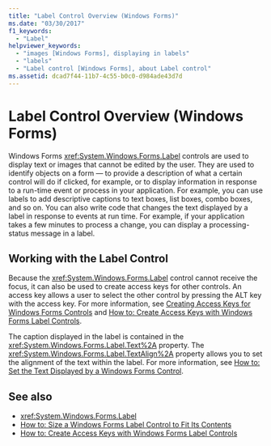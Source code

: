 ```yaml
---
title: "Label Control Overview (Windows Forms)"
ms.date: "03/30/2017"
f1_keywords: 
  - "Label"
helpviewer_keywords: 
  - "images [Windows Forms], displaying in labels"
  - "labels"
  - "Label control [Windows Forms], about Label control"
ms.assetid: dcad7f44-11b7-4c55-b0c0-d984ade43d7d
---
```

# Label Control Overview (Windows Forms)
Windows Forms <xref:System.Windows.Forms.Label> controls are used to display text or images that cannot be edited by the user. They are used to identify objects on a form — to provide a description of what a certain control will do if clicked, for example, or to display information in response to a run-time event or process in your application. For example, you can use labels to add descriptive captions to text boxes, list boxes, combo boxes, and so on. You can also write code that changes the text displayed by a label in response to events at run time. For example, if your application takes a few minutes to process a change, you can display a processing-status message in a label.  
  
## Working with the Label Control  
 Because the <xref:System.Windows.Forms.Label> control cannot receive the focus, it can also be used to create access keys for other controls. An access key allows a user to select the other control by pressing the ALT key with the access key. For more information, see [Creating Access Keys for Windows Forms Controls](../../../../docs/framework/winforms/controls/how-to-create-access-keys-for-windows-forms-controls.md) and [How to: Create Access Keys with Windows Forms Label Controls](../../../../docs/framework/winforms/controls/how-to-create-access-keys-with-windows-forms-label-controls.md).  
  
 The caption displayed in the label is contained in the <xref:System.Windows.Forms.Label.Text%2A> property. The <xref:System.Windows.Forms.Label.TextAlign%2A> property allows you to set the alignment of the text within the label. For more information, see [How to: Set the Text Displayed by a Windows Forms Control](../../../../docs/framework/winforms/controls/how-to-set-the-text-displayed-by-a-windows-forms-control.md).  
  
## See also
- <xref:System.Windows.Forms.Label>
- [How to: Size a Windows Forms Label Control to Fit Its Contents](../../../../docs/framework/winforms/controls/how-to-size-a-windows-forms-label-control-to-fit-its-contents.md)
- [How to: Create Access Keys with Windows Forms Label Controls](../../../../docs/framework/winforms/controls/how-to-create-access-keys-with-windows-forms-label-controls.md)
